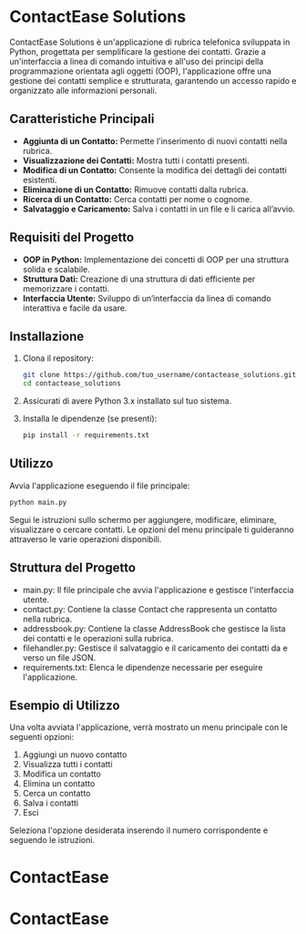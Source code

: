 # ContactEase Solutions

ContactEase Solutions è un'applicazione di rubrica telefonica sviluppata in Python, progettata per semplificare la gestione dei contatti. Grazie a un'interfaccia a linea di comando intuitiva e all'uso dei principi della programmazione orientata agli oggetti (OOP), l'applicazione offre una gestione dei contatti semplice e strutturata, garantendo un accesso rapido e organizzato alle informazioni personali.

## Caratteristiche Principali

- **Aggiunta di un Contatto:** Permette l'inserimento di nuovi contatti nella rubrica.
- **Visualizzazione dei Contatti:** Mostra tutti i contatti presenti.
- **Modifica di un Contatto:** Consente la modifica dei dettagli dei contatti esistenti.
- **Eliminazione di un Contatto:** Rimuove contatti dalla rubrica.
- **Ricerca di un Contatto:** Cerca contatti per nome o cognome.
- **Salvataggio e Caricamento:** Salva i contatti in un file e li carica all’avvio.

## Requisiti del Progetto

- **OOP in Python:** Implementazione dei concetti di OOP per una struttura solida e scalabile.
- **Struttura Dati:** Creazione di una struttura di dati efficiente per memorizzare i contatti.
- **Interfaccia Utente:** Sviluppo di un’interfaccia da linea di comando interattiva e facile da usare.

## Installazione

1. Clona il repository:

    ```bash
    git clone https://github.com/tuo_username/contactease_solutions.git
    cd contactease_solutions
    ```

2. Assicurati di avere Python 3.x installato sul tuo sistema.

3. Installa le dipendenze (se presenti):

    ```bash
    pip install -r requirements.txt
    ```

## Utilizzo

Avvia l'applicazione eseguendo il file principale:

```bash
python main.py
```

Segui le istruzioni sullo schermo per aggiungere, modificare, eliminare, visualizzare o cercare contatti. Le opzioni del menu principale ti guideranno attraverso le varie operazioni disponibili.


## Struttura del Progetto
* main.py: Il file principale che avvia l'applicazione e gestisce l'interfaccia utente.
* contact.py: Contiene la classe Contact che rappresenta un contatto nella rubrica.
* addressbook.py: Contiene la classe AddressBook che gestisce la lista dei contatti e le operazioni sulla rubrica.
* filehandler.py: Gestisce il salvataggio e il caricamento dei contatti da e verso un file JSON.
* requirements.txt: Elenca le dipendenze necessarie per eseguire l'applicazione.

## Esempio di Utilizzo
Una volta avviata l'applicazione, verrà mostrato un menu principale con le seguenti opzioni:

1. Aggiungi un nuovo contatto
2. Visualizza tutti i contatti
3. Modifica un contatto
4. Elimina un contatto
5. Cerca un contatto
6. Salva i contatti
7. Esci

Seleziona l'opzione desiderata inserendo il numero corrispondente e seguendo le istruzioni.

# ContactEase
# ContactEase
